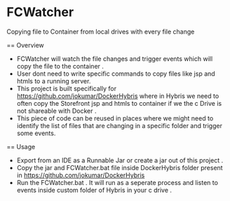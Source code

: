 # FCWatcher
Copying file to Container from local drives with every file change 

== Overview 

- FCWatcher will watch the file changes and trigger events which will copy the file to the container .
- User dont need to write specific commands to copy files like jsp and htmls to a running server. 
- This project is built specifically for https://github.com/jokumar/DockerHybris where in Hybris we need to often copy the Storefront jsp and htmls to container if we the c Drive is not shareable with Docker . 
- This piece of code can be reused in places where we might need to identify the list of files that are changing in a specific folder and trigger some events.



== Usage 

- Export from an IDE as a Runnable Jar or create a jar out of this project . 
- Copy the jar and FCWatcher.bat file inside DockerHybris folder present in https://github.com/jokumar/DockerHybris
- Run the FCWatcher.bat . It will run as a seperate process and listen to events inside custom folder of Hybris in your c drive . 



